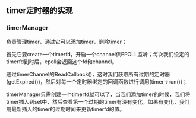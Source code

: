 ## timer定时器的实现

### timerManager

负责管理timer，通过它可以添加timer，删除timer；

首先它要create一个timerfd，开启一个channel供EPOLL监听；每次我们设定的timerfd到时后，epoll会返回这个fd和channel。

通过timerChannel的ReadCallback()，这时我们获取所有过期的定时器(getExpired())，然后对每一个定时器绑定的回调函数进行调用(timer->run())；

timerManager只需创建一个timerfd就可以了，当我们添加timer的时候，我们将timer插入到set中，然后查看第一个过期的timer有没有变化，如果有变化，我们用最新插入的timer的过期时间来更新timerfd的值。

